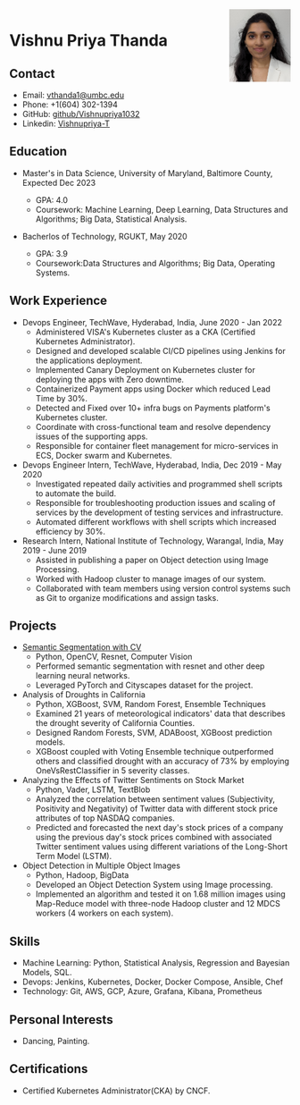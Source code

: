 <img align="right" src="photo.jpg" alt="alt text" width="110" height="130">

# Vishnu Priya Thanda


## Contact

* Email: vthanda1@umbc.edu
* Phone: +1(604) 302-1394
* GitHub: [github/Vishnupriya1032](https://github.com/Vishnupriya-T)
* Linkedin: [Vishnupriya-T](https://www.linkedin.com/in/vishnu-priya-t/)


## Education

* Master's in Data Science, University of Maryland, Baltimore County, Expected Dec 2023
    * GPA: 4.0
    * Coursework: Machine Learning, Deep Learning, Data Structures and Algorithms; Big Data, Statistical Analysis.
 
* Bacherlos of Technology, RGUKT, May 2020
    * GPA: 3.9
    * Coursework:Data Structures and Algorithms; Big Data, Operating Systems.

## Work Experience

* Devops Engineer, TechWave, Hyderabad, India, June 2020 - Jan 2022
    * Administered VISA's Kubernetes cluster as a CKA (Certified Kubernetes Administrator).
    * Designed and developed scalable CI/CD pipelines using Jenkins for the applications deployment.
    * Implemented Canary Deployment on Kubernetes cluster for deploying the apps with Zero downtime.
    * Containerized Payment apps using Docker which reduced Lead Time by 30%.
    * Detected and Fixed over 10+ infra bugs on Payments platform's Kubernetes cluster.
    * Coordinate with cross-functional team and resolve dependency issues of the supporting apps.
    * Responsible for container fleet management for micro-services in ECS, Docker swarm and Kubernetes.
* Devops Engineer Intern, TechWave, Hyderabad, India, Dec 2019 - May 2020
    * Investigated repeated daily activities and programmed shell scripts to automate the build.
    * Responsible for troubleshooting production issues and scaling of services by the development of testing services and infrastructure.
    * Automated different workflows with shell scripts which increased efficiency by 30%.
* Research Intern, National Institute of Technology, Warangal, India, May 2019 - June 2019
    * Assisted in publishing a paper on Object detection using Image Processing.
    * Worked with Hadoop cluster to manage images of our system.
    * Collaborated with team members using version control systems such as Git to organize modifications and assign tasks.

## Projects

* [Semantic Segmentation with CV](https://github.com/Vishnupriya-T/semantic_segmentation)
    * Python, OpenCV, Resnet, Computer Vision
    * Performed semantic segmentation with resnet and other deep learning neural networks.
    * Leveraged PyTorch and Cityscapes dataset for the project.
* Analysis of Droughts in California
    * Python, XGBoost, SVM, Random Forest, Ensemble Techniques
    * Examined 21 years of meteorological indicators' data that describes the drought severity of California Counties.
    * Designed Random Forests, SVM, ADABoost, XGBoost prediction models.
    * XGBoost coupled with Voting Ensemble technique outperformed others and classified drought with an accuracy of 73% by employing OneVsRestClassifier in 5 severity classes.
* Analyzing the Effects of Twitter Sentiments on Stock Market
    * Python, Vader, LSTM, TextBlob
    * Analyzed the correlation between sentiment values (Subjectivity, Positivity and Negativity) of Twitter data with different stock price attributes of top NASDAQ companies.
    * Predicted and forecasted the next day's stock prices of a company using the previous day's stock prices combined with associated Twitter sentiment values using different variations of the Long-Short Term Model (LSTM).
* Object Detection in Multiple Object Images
    * Python, Hadoop, BigData
    * Developed an Object Detection System using Image processing.
    * Implemented an algorithm and tested it on 1.68 million images using Map-Reduce model with three-node Hadoop cluster and 12 MDCS workers (4 workers on each system).

## Skills

* Machine Learning: Python, Statistical Analysis, Regression and Bayesian Models, SQL.
* Devops: Jenkins, Kubernetes, Docker, Docker Compose, Ansible, Chef
* Technology: Git, AWS, GCP, Azure, Grafana, Kibana, Prometheus

## Personal Interests
* Dancing, Painting.

## Certifications
* Certified Kubernetes Administrator(CKA) by CNCF.
